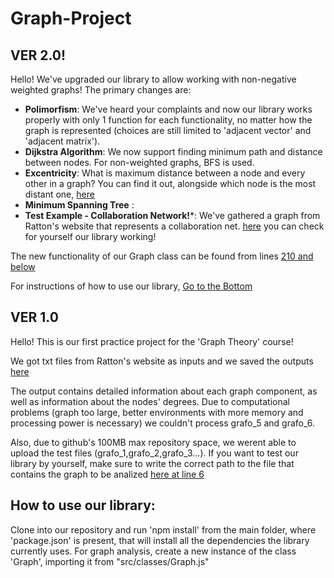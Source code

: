 # Graph-Project
## VER 2.0!
 Hello! We've upgraded our library to allow working with non-negative weighted graphs! The primary changes are:
 * __Polimorfism__: We've heard your complaints and now our library works properly with only 1 function for each functionality, no matter how the graph is represented (choices are still limited to 'adjacent vector' and 'adjacent matrix').
 * __Dijkstra Algorithm__: We now support finding minimum path and distance between nodes. For non-weighted graphs, BFS is used.
 * __Excentricity__: What is maximum distance between a node and every other in a graph? You can find it out, alongside which node is the most distant one, [here](https://github.com/gustavo-m-vieira/Graph-Project/blob/ef8a98fcee7499b882332cc836532019fbfa47f8/src/classes/Graph.js#L226)
 * __Minimum Spanning Tree__ : 
 * __Test Example - Collaboration Network!__*: We've gathered a graph from Ratton's website that represents a collaboration net. [here](https://github.com/gustavo-m-vieira/Graph-Project/blob/main/src/EstudoDeCaso/5-rede_colaboracao.js) you can check for yourself our library working!
 
 The new functionality of our Graph class can be found from lines [210 and below](https://github.com/gustavo-m-vieira/Graph-Project/blob/3b6cbd6ece36245d7128d4dab87887b31cbbf06c/src/classes/Graph.js#L210)
 
 For instructions of how to use our library, [Go to the Bottom](#Botton)
## VER 1.0
 Hello! This is our first practice project for the 'Graph Theory' course!
 
 We got txt files from Ratton's website as inputs and we saved the outputs [here](https://github.com/gustavo-m-vieira/Graph-Project/tree/main/src/testFiles/testAnswerFiles)
 
The output contains detailed information about each graph component, as well as information about the nodes' degrees.
Due to computational problems (graph too large, better environments with more memory and processing power is necessary) we couldn't process grafo_5 and grafo_6.

Also, due to github's 100MB max repository space, we werent able to upload the test files (grafo_1,grafo_2,grafo_3...). If you want to test our library by yourself, make sure to write the correct path to the file that contains the graph to be analized [here at line 6](https://github.com/gustavo-m-vieira/Graph-Project/blob/main/src/scripts/main.js)

## How to use our library: <a name="Botton"></a>
Clone into our repository and run 'npm install' from the main folder, where 'package.json' is present, that will install all the dependencies the library currently uses.
For graph analysis, create a new instance of the class 'Graph', importing it from "src/classes/Graph.js" 
